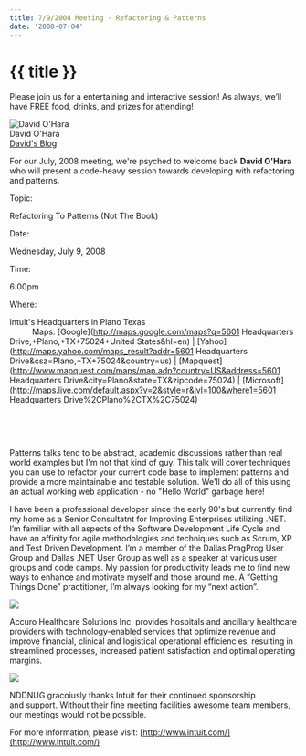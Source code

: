 ```yaml
---
title: 7/9/2008 Meeting - Refactoring & Patterns
date: '2008-07-04'
---
```

# {{ title }}

Please join us for a entertaining and interactive session! As always, we’ll have FREE food, drinks, and prizes for attending!

![David O'Hara](http://nddnug.net/files/uploads/headshot/headshot-DaveOHara.jpg)  
David O'Hara  
[David's Blog](http://blog.davidohara.net/)

For our July, 2008 meeting, we're psyched to welcome back **David O'Hara** who will present a code-heavy session towards developing with refactoring and patterns.

Topic:

Refactoring To Patterns (Not The Book)

Date:

Wednesday, July 9, 2008

Time:

6:00pm

Where:

Intuit's Headquarters in Plano Texas  
          Maps: [Google](http://maps.google.com/maps?q=5601 Headquarters Drive,+Plano,+TX+75024+United States&hl=en) | [Yahoo](http://maps.yahoo.com/maps_result?addr=5601 Headquarters Drive&csz=Plano,+TX+75024&country=us) | [Mapquest](http://www.mapquest.com/maps/map.adp?country=US&address=5601 Headquarters Drive&city=Plano&state=TX&zipcode=75024) | [Microsoft](http://maps.live.com/default.aspx?v=2&style=r&lvl=100&where1=5601 Headquarters Drive%2CPlano%2CTX%2C75024)

  
  
 

  
 

Patterns talks tend to be abstract, academic discussions rather than real world examples but I'm not that kind of guy. This talk will cover techniques you can use to refactor your current code base to implement patterns and provide a more maintainable and testable solution. We'll do all of this using an actual working web application - no "Hello World" garbage here!

I have been a professional developer since the early 90's but currently find my home as a Senior Consultatnt for Improving Enterprises utilizing .NET. I’m familiar with all aspects of the Software Development Life Cycle and have an affinity for agile methodologies and techniques such as Scrum, XP and Test Driven Development. I’m a member of the Dallas PragProg User Group and Dallas .NET User Group as well as a speaker at various user groups and code camps. My passion for productivity leads me to find new ways to enhance and motivate myself and those around me. A “Getting Things Done” practitioner, I’m always looking for my “next action”.

[![](http://nddnug.net/files/uploads/sponsor/accuro.jpg)](http://www.accurohealth.com/)

Accuro Healthcare Solutions Inc. provides hospitals and ancillary healthcare providers with technology-enabled services that optimize revenue and improve financial, clinical and logistical operational efficiencies, resulting in streamlined processes, increased patient satisfaction and optimal operating margins.

[![](http://nddnug.net/files/themes/nddnug/images/sponsors/intuit.jpg)](http://intuit.com)  
  
NDDNUG gracoiusly thanks Intuit for their continued sponsorship  
and support. Without their fine meeting facilities awesome team members, our meetings would not be possible.  
  
For more information, please visit: [http://www.intuit.com/](http://www.intuit.com/)
    
